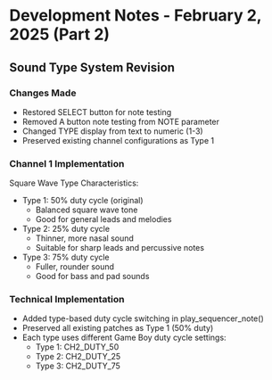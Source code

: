 # Development Notes - February 2, 2025 (Part 2)

## Sound Type System Revision

### Changes Made
- Restored SELECT button for note testing
- Removed A button note testing from NOTE parameter
- Changed TYPE display from text to numeric (1-3)
- Preserved existing channel configurations as Type 1

### Channel 1 Implementation
Square Wave Type Characteristics:
- Type 1: 50% duty cycle (original)
  - Balanced square wave tone
  - Good for general leads and melodies
- Type 2: 25% duty cycle
  - Thinner, more nasal sound
  - Suitable for sharp leads and percussive notes
- Type 3: 75% duty cycle
  - Fuller, rounder sound
  - Good for bass and pad sounds

### Technical Implementation
- Added type-based duty cycle switching in play_sequencer_note()
- Preserved all existing patches as Type 1 (50% duty)
- Each type uses different Game Boy duty cycle settings:
  - Type 1: CH2_DUTY_50
  - Type 2: CH2_DUTY_25
  - Type 3: CH2_DUTY_75